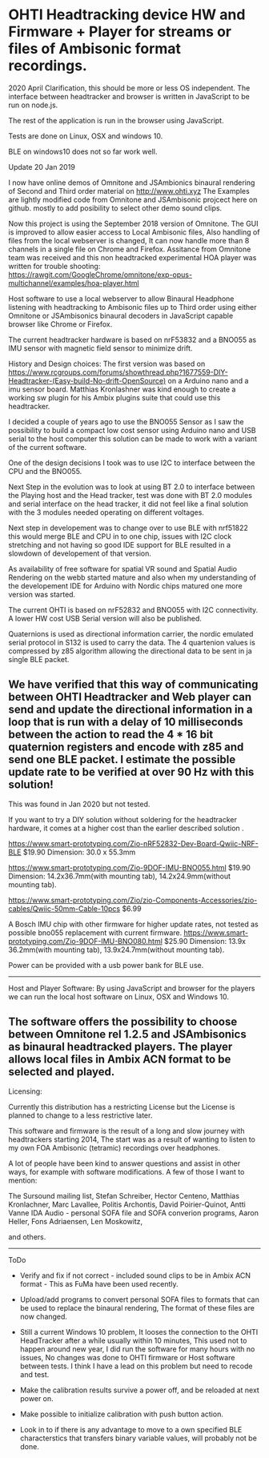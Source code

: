 
# OHTI Headtracking device HW and Firmware + Player for streams or files of Ambisonic format recordings.

2020 April
Clarification, this should be more or less OS independent.
The interface between headtracker and browser is written in JavaScript to be run on node.js.

The rest of the application is run in the browser using JavaScript.

Tests are done on Linux, OSX and windows 10.

BLE on windows10 does not so far work well.

Update 20 Jan 2019

I now have online demos of Omnitone and JSAmbionics binaural rendering of Second and Third order material on http://www.ohti.xyz
The Examples are lightly modified code from Omnitone and JSAmbisonic projcect here on github.
mostly to add posibility to select other demo sound clips.

Now this project is using the September 2018 version of Omnitone.
The GUI is improved to allow easier access to Local Ambisonic files,
Also handling of files from the local webserver is changed, It can now handle more than 8 channels in a single file on Chrome and Firefox.
Assitance from Omnitone team was received and this non headtracked experimental HOA player was written for trouble shooting:
https://rawgit.com/GoogleChrome/omnitone/exp-opus-multichannel/examples/hoa-player.html

Host software to use a local webserver to allow Binaural Headphone listening with headtracking to Ambisonic files up to Third order using either Omnitone or JSAmbisonics binaural decoders in JavaScript capable browser like Chrome or Firefox.

The current headtracker hardware is based on nrF53832 and a BNO055 as IMU sensor with magnetic field sensor to minimize drift. 

History and Design choices:
The first version was based on https://www.rcgroups.com/forums/showthread.php?1677559-DIY-Headtracker-(Easy-build-No-drift-OpenSource) on a Arduino nano and a imu sensor board.
Matthias Kronlashner was kind enough to create a working sw plugin for his Ambix plugins suite that could use this headtracker.

I decided a couple of years ago to use the BNO055 Sensor as I saw the possibility to build a compact low cost sensor using Arduino nano and USB serial to the host computer this solution can be made to work with a variant of the current software.

One of the design decisions I took was to use I2C to interface between the CPU and the BNO055.

Next Step in the evolution was to look at using BT 2.0 to interface between the Playing host and the Head tracker, test was done with BT 2.0 modules and serial interface on the head tracker, it did not feel like a final solution with the 3 modules needed operating on different voltages.

Next step in developement was to change over to use BLE with nrf51822 this would merge BLE and CPU in to one chip, issues with I2C clock stretching and not having so good IDE support for BLE resulted in a slowdown of developement of that version.

As availability of free software for spatial VR sound and Spatial Audio Rendering on the webb started mature and also when my understanding of the developement IDE for Arduino with Nordic chips matured one more version was started.

The current OHTI is based on nrF52832 and BNO055 with I2C connectivity.
A lower HW cost USB Serial version will also be published.

Quaternions is used as directional information carrier, the nordic emulated serial protocol in S132 is used to carry the data.
The 4 quartenion values is compressed by z85 algorithm allowing the directional data to be sent in ja single BLE packet.

We have verified that this way of communicating between OHTI Headtracker and Web player can send and update the directional information in a loop that is run with a delay of 10 milliseconds between  the action to read the 4 * 16 bit quaternion registers and encode with z85 and send one BLE packet.
I estimate the possible update rate to be verified at over 90 Hz with this solution!
----------------------------------------------------------------------------------------------------------------
This was found in Jan 2020 but not tested.

If you want to try a DIY solution without soldering for the headtracker hardware, it comes at a higher cost than the earlier described solution .

https://www.smart-prototyping.com/Zio-nRF52832-Dev-Board-Qwiic-NRF-BLE  				$19.90
Dimension: 30.0 x 55.3mm
			
https://www.smart-prototyping.com/Zio-9DOF-IMU-BNO055.html 						$19.90
Dimension: 14.2x36.7mm(with mounting tab), 14.2x24.9mm(without mounting tab).
				
https://www.smart-prototyping.com/Zio/zio-Components-Accessories/zio-cables/Qwiic-50mm-Cable-10pcs  	$6.99

A Bosch IMU chip with other firmware for higher update rates, not tested as possible bno055 replacement with current firmware.
https://www.smart-prototyping.com/Zio-9DOF-IMU-BNO080.html						$25.90
Dimension: 13.9x 36.2mm(with mounting tab), 13.9x24.7mm(without mounting tab).

Power can be provided with a usb power bank for BLE use.

----------------------------------------------------------------------------------------------------------------
Host and Player Software:
By using JavaScript and browser for the players we can run the local host software on Linux, OSX and Windows 10.

The software offers the possibility to choose between Omnitone rel 1.2.5  and JSAmbisonics as binaural headtracked players.
The player allows local files in Ambix ACN format to be selected and played.
-----------------------------------------------------------------------------------------------------------------
Licensing:

Currently this distribution has a restricting License but the License is planned to change to a less restrictive later.

This software and firmware is the result of a long and slow journey with headtrackers starting 2014,
The start was as a result of wanting to listen to my own FOA Ambisonic (tetramic) recordings over headphones.



A lot of people have been kind to answer questions and assist in other ways, for example with software modifications.
A few of those I want to mention:

 The Sursound mailing list,
 Stefan Schreiber,
 Hector Centeno,
 Matthias Kronlachner,
 Marc Lavallee,
 Politis Archontis,
 David Poirier-Quinot,
 Antti Vanne  IDA Audio - personal SOFA file and SOFA converion programs,
 Aaron Heller,
 Fons Adriaensen,
 Len Moskowitz,

 and others.

 ------------------------------------------------------------------------------------------------
 ToDo

 - Verify and fix if not correct - included sound clips to be in Ambix ACN format - This as FuMa have been used recently.

 - Upload/add programs to convert personal SOFA files to formats that can be used to replace the binaural rendering,
 The format of these files are now changed.

 - Still a current Windows 10 problem, It looses the connection to the OHTI HeadTracker after a while usually within 10 minutes, This used not to happen around new year, I did run the software for many hours with no issues, No changes was done to OHTI firmware or Host software between tests. 
 I think I have a lead on this problem but need to recode and test.

 - Make the calibration results survive a power off, and be reloaded at next power on.
 
 - Make possible to initialize calibration with push button action.
 
 - Look in to if there is any advantage to move to a own specified BLE characterstics that transfers binary variable values,
   will probably not be done.



